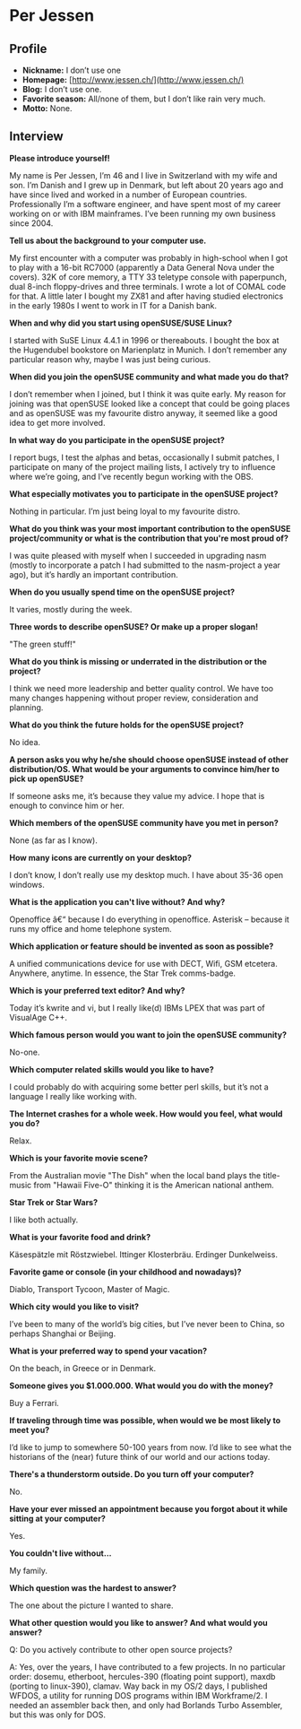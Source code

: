 # Per Jessen

## Profile


* **Nickname:** I don’t use one
* **Homepage:** [http://www.jessen.ch/](http://www.jessen.ch/)
* **Blog:** I don’t use one.
* **Favorite season:** All/none of them, but I don’t like rain very much.
* **Motto:** None.

## Interview

**Please introduce yourself!**

My name is Per Jessen, I’m 46 and I live in Switzerland with my wife and son. I’m Danish and I grew up in Denmark, but left about 20 years ago and have since lived and worked in a number of European countries. Professionally I’m a software engineer, and have spent most of my career working on or with IBM mainframes. I’ve been running my own business since 2004.


**Tell us about the background to your computer use.**

My first encounter with a computer was probably in high-school when I got to play with a 16-bit RC7000 (apparently a Data General Nova under the covers). 32K of core memory, a TTY 33 teletype console with paperpunch, dual 8-inch floppy-drives and three terminals. I wrote a lot of COMAL code for that. A little later I bought my ZX81 and after having studied electronics in the early 1980s I went to work in IT for a Danish bank.


**When and why did you start using openSUSE/SUSE Linux?**

I started with SuSE Linux 4.4.1 in 1996 or thereabouts. I bought the box at the Hugendubel bookstore on Marienplatz in Munich. I don’t remember any particular reason why, maybe I was just being curious.


**When did you join the openSUSE community and what made you do that?**

I don’t remember when I joined, but I think it was quite early. My reason for joining was that openSUSE looked like a concept that could be going places and as openSUSE was my favourite distro anyway, it seemed like a good idea to get more involved.


**In what way do you participate in the openSUSE project?**

I report bugs, I test the alphas and betas, occasionally I submit patches, I participate on many of the project mailing lists, I actively try to influence where we’re going, and I’ve recently begun working with the OBS.


**What especially motivates you to participate in the openSUSE project?**

Nothing in particular. I’m just being loyal to my favourite distro.


**What do you think was your most important contribution to the openSUSE project/community or what is the contribution that you're most proud of?**

I was quite pleased with myself when I succeeded in upgrading nasm (mostly to incorporate a patch I had submitted to the nasm-project a year ago), but it’s hardly an important contribution.


**When do you usually spend time on the openSUSE project?**

It varies, mostly during the week.


**Three words to describe openSUSE? Or make up a proper slogan!**

"The green stuff!"


**What do you think is missing or underrated in the distribution or the project?**

I think we need more leadership and better quality control. We have too many changes happening without proper review, consideration and planning.


**What do you think the future holds for the openSUSE project?**

No idea.


**A person asks you why he/she should choose openSUSE instead of other distribution/OS. What would be your arguments to convince him/her to pick up openSUSE?**

If someone asks me, it’s because they value my advice. I hope that is enough to convince him or her.


**Which members of the openSUSE community have you met in person?**

None (as far as I know).


**How many icons are currently on your desktop?**

I don’t know, I don’t really use my desktop much. I have about 35-36 open windows.


**What is the application you can't live without? And why?**

Openoffice â€“ because I do everything in openoffice. Asterisk – because it runs my office and home telephone system.


**Which application or feature should be invented as soon as possible?**

A unified communications device for use with DECT, Wifi, GSM etcetera. Anywhere, anytime. In essence, the Star Trek comms-badge.


**Which is your preferred text editor? And why?**

Today it’s kwrite and vi, but I really like(d) IBMs LPEX that was part of VisualAge C++.


**Which famous person would you want to join the openSUSE community?**

No-one.


**Which computer related skills would you like to have?**

I could probably do with acquiring some better perl skills, but it’s not a language I really like working with.


**The Internet crashes for a whole week. How would you feel, what would you do?**

Relax.


**Which is your favorite movie scene?**

From the Australian movie "The Dish" when the local band plays the title-music from "Hawaii Five-O" thinking it is the American national anthem.


**Star Trek or Star Wars?**

I like both actually.


**What is your favorite food and drink?**

Käsespätzle mit Röstzwiebel. Ittinger Klosterbräu. Erdinger Dunkelweiss.


**Favorite game or console (in your childhood and nowadays)?**

Diablo, Transport Tycoon, Master of Magic.


**Which city would you like to visit?**

I’ve been to many of the world’s big cities, but I’ve never been to China, so perhaps Shanghai or Beijing.


**What is your preferred way to spend your vacation?**

On the beach, in Greece or in Denmark.


**Someone gives you $1.000.000. What would you do with the money?**

Buy a Ferrari.


**If traveling through time was possible, when would we be most likely to meet you?**

I’d like to jump to somewhere 50-100 years from now. I’d like to see what the historians of the (near) future think of our world and our actions today.


**There's a thunderstorm outside. Do you turn off your computer?**

No.


**Have your ever missed an appointment because you forgot about it while sitting at your computer?**

Yes.


**You couldn't live without...**

My family.


**Which question was the hardest to answer?**

The one about the picture I wanted to share.


**What other question would you like to answer? And what would you answer?**

Q: Do you actively contribute to other open source projects?

A: Yes, over the years, I have contributed to a few projects. In no particular order: dosemu, etherboot, hercules-390 (floating point support), maxdb (porting to linux-390), clamav. Way back in my OS/2 days, I published WFDOS, a utility for running DOS programs within IBM Workframe/2. I needed an assembler back then, and only had Borlands Turbo Assembler, but this was only for DOS.
